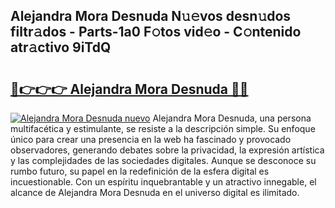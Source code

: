 ## Alejandra Mora Desnuda N𝚞𝚎vos desn𝚞dos filtr𝚊dos - Parts-1a0 F𝚘tos vid𝚎o - C𝚘ntenido atr𝚊ctivo 9iTdQ

# <h2><a href="http://mbamds.tromn.icu/?c=Alejandra+Mora+Desnuda">🔗👉👉👉 Alejandra Mora Desnuda 🔗🔗</a></h2>

[![Alejandra Mora Desnuda nuevo](https://i.imgur.com/pEAQMta.gif)](http://mbamds.tromn.icu/?c=Alejandra+Mora+Desnuda)
Alejandra Mora Desnuda, una persona multifacética y estimulante, se resiste a la descripción simple. Su enfoque único para crear una presencia en la web ha fascinado y provocado observadores, generando debates sobre la privacidad, la expresión artística y las complejidades de las sociedades digitales. Aunque se desconoce su rumbo futuro, su papel en la redefinición de la esfera digital es incuestionable. Con un espíritu inquebrantable y un atractivo innegable, el alcance de Alejandra Mora Desnuda en el universo digital es ilimitado.
